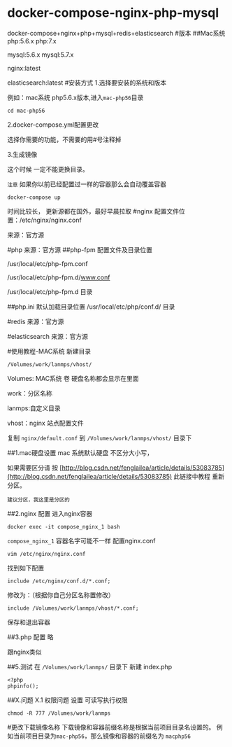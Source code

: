 # docker-compose-nginx-php-mysql
docker-compose+nginx+php+mysql+redis+elasticsearch
#版本
##Mac系统
php:5.6.x
php:7.x

mysql:5.6.x
mysql:5.7.x

nginx:latest

elasticsearch:latest
#安装方式
1.选择要安装的系统和版本

例如：mac系统 php5.6.x版本,进入`mac-php56`目录
```
cd mac-php56
```
2.docker-compose.yml配置更改

选择你需要的功能，不需要的用#号注释掉

3.生成镜像

这个时候 一定不能更换目录。

`注意` 如果你以前已经配置过一样的容器那么会自动覆盖容器
```
docker-compose up
```
时间比较长， 更新源都在国外，最好早晨拉取
#nginx
配置文件位置：/etc/nginx/nginx.conf

来源：官方源 

#php
来源：官方源 
##php-fpm
配置文件及目录位置

/usr/local/etc/php-fpm.conf

/usr/local/etc/php-fpm.d/www.conf

/usr/local/etc/php-fpm.d  目录

##php.ini 默认加载目录位置
/usr/local/etc/php/conf.d/  目录

#redis
来源：官方源 

#elasticsearch
来源：官方源 

#使用教程-MAC系统
新建目录
```
/Volumes/work/lanmps/vhost/
```
Volumes: MAC系统 卷 硬盘名称都会显示在里面

work：分区名称

lanmps:自定义目录

vhost：nginx 站点配置文件

复制 `nginx/default.conf` 到 `/Volumes/work/lanmps/vhost/` 目录下

##1.mac硬盘设置
mac 系统默认硬盘 不区分大小写，

如果需要区分请 按 [http://blog.csdn.net/fenglailea/article/details/53083785](http://blog.csdn.net/fenglailea/article/details/53083785) 此链接中教程 重新分区。

`建议分区，我这里是分区的`

##2.nginx 配置
进入nginx容器
```
docker exec -it compose_nginx_1 bash
```
`compose_nginx_1` 容器名字可能不一样
配置nginx.conf
```
vim /etc/nginx/nginx.conf
```
找到如下配置
```
include /etc/nginx/conf.d/*.conf;
```
修改为：（根据你自己分区名称置修改）
```
include /Volumes/work/lanmps/vhost/*.conf; 
```
保存和退出容器

##3.php 配置
略 

跟nginx类似

##5.测试
在 `/Volumes/work/lanmps/` 目录下
新建 index.php
```
<?php
phpinfo();
```

##X.问题
X.1 权限问题
设置 可读写执行权限
```
chmod -R 777 /Volumes/work/lanmps
```
#更改下载镜像名称
下载镜像和容器前缀名称是根据当前项目目录名设置的。
例如当前项目目录为`mac-php56`，那么镜像和容器的前缀名为 `macphp56`